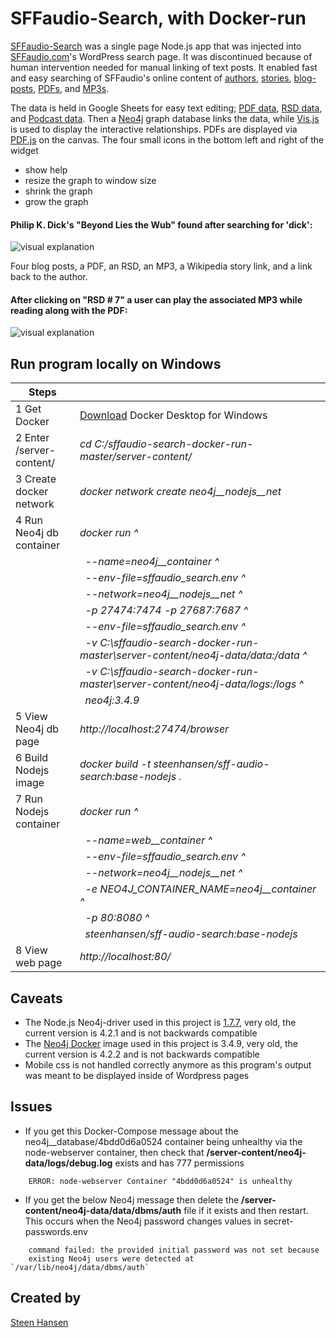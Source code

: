 

  
  


# SFFaudio-Search, with Docker-run

  

[comment]: <>  ( Use https://stackedit.io/app# to edit )


  

[SFFaudio-Search](http://192.53.120.71) was a single page Node.js app that was injected into [SFFaudio.com](https://www.sffaudio.com/)'s WordPress search page. It was discontinued because of human intervention needed for manual linking of text posts. It enabled fast and easy searching of SFFaudio's online content of [authors](http://192.53.120.71/?author=larry-niven), [stories](http://192.53.120.71/?book=beyond-lies-the-wub&author=philip-k-dick), [blog-posts](http://192.53.120.71/?book=beyond-lies-the-wub&author=philip-k-dick&view=post_book&choice=4), [PDFs](http://192.53.120.71/?book=beyond-lies-the-wub&author=philip-k-dick&view=pdf&choice=1), and [MP3s](http://192.53.120.71/?book=beyond-lies-the-wub&author=philip-k-dick&view=rsd&choice=1).

  
The data is held in Google Sheets for easy text editing; [PDF data](https://docs.google.com/spreadsheets/d/1sbQ8NR7hvcm4EjSlyhmte0rYtI_G3vnc1o5KLPAW2lc/),
 [RSD data](https://docs.google.com/spreadsheets/d/1VFMgWy6wmTkFIpeNW-NkZdWmpz5iZcuULgMpjn8_QgU/), and 
 [Podcast data](https://docs.google.com/spreadsheets/d/1cWtA1AaY83cBuU_6vt64adDeR-dfT-X1U5VgvCRVMAg/). Then a [Neo4j](https://neo4j.com/) graph database links the data, while [Vis.js](http://visjs.org/) is used to display the interactive relationships. PDFs are displayed via [PDF.js](https://github.com/mozilla/pdf.js) on the canvas. The four small icons in the bottom left and right of the widget

- show help
- resize the graph to window size
- shrink the graph
- grow the graph
  

#### Philip K. Dick's "Beyond Lies the Wub" found after searching for 'dick':

![visual explanation](https://github.com/steenhansen/sffaudio-search/blob/master/beyond-the-wub-book.png)

Four blog posts, a PDF, an RSD, an MP3, a Wikipedia story link, and a link back to the author.

#### After clicking on "RSD # 7" a user can play the associated MP3 while reading along with the PDF:

![visual explanation](https://github.com/steenhansen/sffaudio-search/blob/master/beyond-the-wub-rsd.png)


## Run program locally on Windows


Steps | &nbsp;
------------ | -------------
1 Get Docker | [Download](https://hub.docker.com/editions/community/docker-ce-desktop-windows/) Docker Desktop for Windows
2 Enter /server-content/ | *cd C:/sffaudio-search-docker-run-master/server-content/*
3 Create docker network | *docker network create neo4j__nodejs__net*
4 Run Neo4j db container | *docker run ^*
&nbsp; | &nbsp;&nbsp;*--name=neo4j__container ^*
&nbsp; | &nbsp;&nbsp;*--env-file=sffaudio_search.env ^*
&nbsp; | &nbsp;&nbsp;*--network=neo4j__nodejs__net ^* 
&nbsp; | &nbsp;&nbsp;*-p 27474:7474 -p 27687:7687 ^*
&nbsp; | &nbsp;&nbsp;*--env-file=sffaudio_search.env ^*
&nbsp; | &nbsp;&nbsp;*-v C:\sffaudio-search-docker-run-master\server-content/neo4j-data/data:/data ^*
&nbsp; | &nbsp;&nbsp;*-v C:\sffaudio-search-docker-run-master\server-content/neo4j-data/logs:/logs ^*
&nbsp; | &nbsp;&nbsp;*neo4j:3.4.9* 
5 View Neo4j db page | *http://localhost:27474/browser* 
6 Build Nodejs image | *docker build -t steenhansen/sff-audio-search:base-nodejs .*
7 Run Nodejs container | *docker run ^*
&nbsp; | &nbsp;&nbsp;*--name=web__container ^*
&nbsp; | &nbsp;&nbsp;*--env-file=sffaudio_search.env ^*
&nbsp; | &nbsp;&nbsp;*--network=neo4j__nodejs__net ^* 
&nbsp; | &nbsp;&nbsp;*-e NEO4J_CONTAINER_NAME=neo4j__container ^*
&nbsp; | &nbsp;&nbsp;*-p 80:8080  ^*
&nbsp; | &nbsp;&nbsp;*steenhansen/sff-audio-search:base-nodejs*
8 View web page | *http://localhost:80/*

  
## Caveats
- The Node.js Neo4j-driver used in this project is [1.7.7](https://www.npmjs.com/package/neo4j-driver/v/1.7.7), very old, the current version is 4.2.1 and is not backwards compatible
- The [Neo4j Docker](https://hub.docker.com/_/neo4j) image used in this project is 3.4.9, very old, the current version is 4.2.2 and is not backwards compatible
- Mobile css is not handled correctly anymore as this program's output was meant to be displayed inside of Wordpress pages

## Issues  
- If you get this Docker-Compose message about the neo4j__database/4bdd0d6a0524 container being unhealthy via the node-webserver container, then check that **/server-content/neo4j-data/logs/debug.log** exists and has 777 permissions
  
```
    ERROR: node-webserver Container "4bdd0d6a0524" is unhealthy
```


- If you get the below Neo4j message then delete the **/server-content/neo4j-data/data/dbms/auth** file if it exists and then restart. This occurs when the Neo4j password changes values in secret-passwords.env 

```
    command failed: the provided initial password was not set because
    existing Neo4j users were detected at `/var/lib/neo4j/data/dbms/auth`
```


## Created by


[Steen Hansen](https://github.com/steenhansen)
